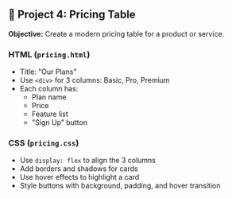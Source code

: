 ## 🧾 Project 4: Pricing Table

**Objective:** Create a modern pricing table for a product or service.

### HTML (`pricing.html`)
- Title: "Our Plans"
- Use `<div>` for 3 columns: Basic, Pro, Premium
- Each column has:
  - Plan name
  - Price
  - Feature list
  - "Sign Up" button

### CSS (`pricing.css`)
- Use `display: flex` to align the 3 columns
- Add borders and shadows for cards
- Use hover effects to highlight a card
- Style buttons with background, padding, and hover transition
